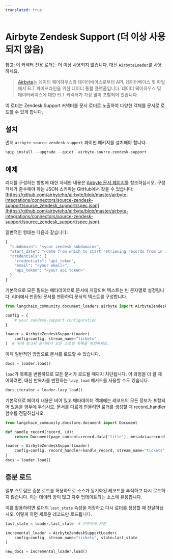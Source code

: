 ```yaml
---
translated: true
---
```


# Airbyte Zendesk Support (더 이상 사용되지 않음)

참고: 이 커넥터 전용 로더는 더 이상 사용되지 않습니다. 대신 [`AirbyteLoader`](/docs/integrations/document_loaders/airbyte)를 사용하세요.

> [Airbyte](https://github.com/airbytehq/airbyte)는 데이터 웨어하우스와 데이터베이스로부터 API, 데이터베이스 및 파일에서 ELT 파이프라인을 위한 데이터 통합 플랫폼입니다. 데이터 웨어하우스 및 데이터베이스에 대한 ELT 커넥터가 가장 많이 포함되어 있습니다.

이 로더는 Zendesk Support 커넥터를 문서 로더로 노출하여 다양한 객체를 문서로 로드할 수 있게 합니다.

## 설치

먼저 `airbyte-source-zendesk-support` 파이썬 패키지를 설치해야 합니다.

```python
%pip install --upgrade --quiet  airbyte-source-zendesk-support
```

## 예제

리더를 구성하는 방법에 대한 자세한 내용은 [Airbyte 문서 페이지](https://docs.airbyte.com/integrations/sources/zendesk-support/)를 참조하십시오.
구성 객체가 준수해야 하는 JSON 스키마는 GitHub에서 찾을 수 있습니다: [https://github.com/airbytehq/airbyte/blob/master/airbyte-integrations/connectors/source-zendesk-support/source_zendesk_support/spec.json](https://github.com/airbytehq/airbyte/blob/master/airbyte-integrations/connectors/source-zendesk-support/source_zendesk_support/spec.json).

일반적인 형태는 다음과 같습니다:

```python
{
  "subdomain": "<your zendesk subdomain>",
  "start_date": "<date from which to start retrieving records from in ISO format, e.g. 2020-10-20T00:00:00Z>",
  "credentials": {
    "credentials": "api_token",
    "email": "<your email>",
    "api_token": "<your api token>"
  }
}
```

기본적으로 모든 필드는 메타데이터로 문서에 저장되며 텍스트는 빈 문자열로 설정됩니다. 리더에서 반환된 문서를 변환하여 문서의 텍스트를 구성합니다.

```python
from langchain_community.document_loaders.airbyte import AirbyteZendeskSupportLoader

config = {
    # your zendesk-support configuration
}

loader = AirbyteZendeskSupportLoader(
    config=config, stream_name="tickets"
)  # 위에 링크된 문서에서 모든 스트림 목록을 확인하세요.
```

이제 일반적인 방법으로 문서를 로드할 수 있습니다.

```python
docs = loader.load()
```

`load`가 목록을 반환하므로 모든 문서가 로드될 때까지 차단됩니다. 이 과정을 더 잘 제어하려면, 대신 반복자를 반환하는 `lazy_load` 메서드를 사용할 수도 있습니다.

```python
docs_iterator = loader.lazy_load()
```

기본적으로 페이지 내용은 비어 있고 메타데이터 객체에는 레코드의 모든 정보가 포함되어 있음을 염두에 두십시오. 문서를 다르게 만들려면 로더를 생성할 때 record_handler 함수를 전달하십시오.

```python
from langchain_community.docstore.document import Document

def handle_record(record, id):
    return Document(page_content=record.data["title"], metadata=record.data)

loader = AirbyteZendeskSupportLoader(
    config=config, record_handler=handle_record, stream_name="tickets"
)
docs = loader.load()
```

## 증분 로드

일부 스트림은 증분 로드를 허용하므로 소스가 동기화된 레코드를 추적하고 다시 로드하지 않습니다. 이는 데이터 양이 많고 자주 업데이트되는 소스에 유용합니다.

이를 활용하려면 로더의 `last_state` 속성을 저장하고 다시 로더를 생성할 때 전달하십시오. 이렇게 하면 새로운 레코드만 로드됩니다.

```python
last_state = loader.last_state  # 안전하게 저장

incremental_loader = AirbyteZendeskSupportLoader(
    config=config, stream_name="tickets", state=last_state
)

new_docs = incremental_loader.load()
```

